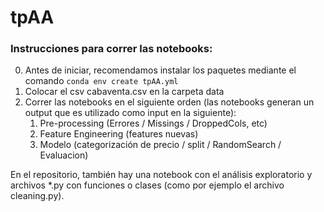 # tpAA

### Instrucciones para correr las notebooks:
0. Antes de iniciar, recomendamos instalar los paquetes mediante el comando `conda env create tpAA.yml`
1. Colocar el csv cabaventa.csv en la carpeta data
2. Correr las notebooks en el siguiente orden (las notebooks generan un output que es utilizado como input en la siguiente):
   1. Pre-processing (Errores / Missings / DroppedCols, etc)
   2. Feature Engineering (features nuevas)
   3. Modelo (categorización de precio / split / RandomSearch / Evaluacion)
   
En el repositorio, también hay una notebook con el análisis exploratorio y archivos *.py con funciones o clases (como por ejemplo el archivo cleaning.py).
